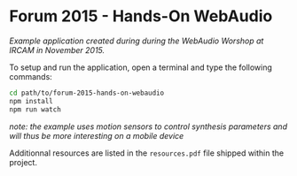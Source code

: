 Forum 2015 - Hands-On WebAudio
=======================================================

_Example application created during during the WebAudio Worshop at IRCAM in November 2015._

To setup and run the application, open a terminal and type the following commands:

```bash
cd path/to/forum-2015-hands-on-webaudio
npm install
npm run watch
```

_note: the example uses motion sensors to control synthesis parameters and will thus be more interesting on a mobile device_

Additionnal resources are listed in the `resources.pdf` file shipped within the project.